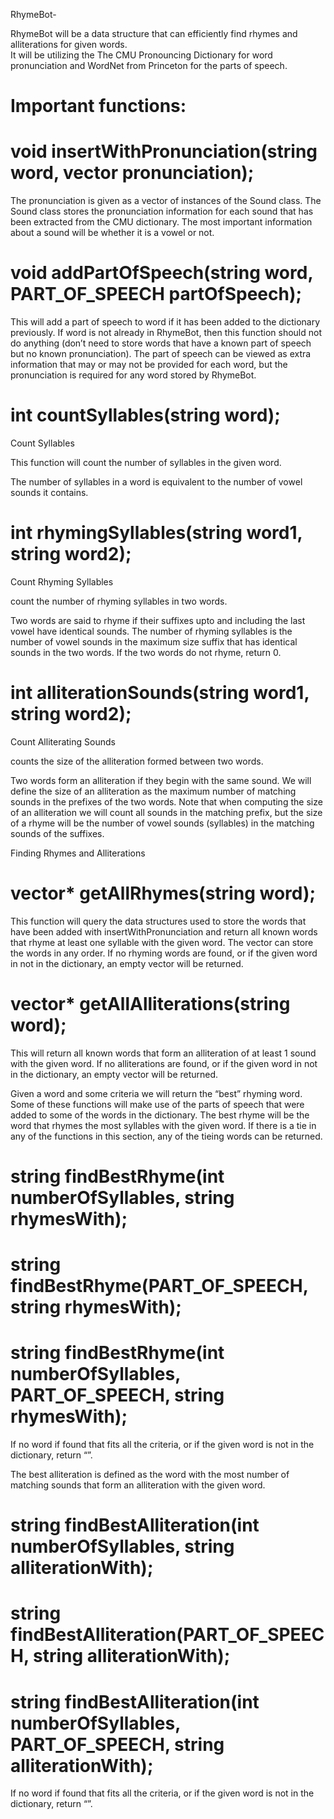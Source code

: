 RhymeBot-

RhymeBot will be a data structure that can efficiently find rhymes and alliterations for given words.  
It will be utilizing the The CMU Pronouncing Dictionary for word pronunciation and WordNet from Princeton for the parts of speech. 

# Important functions:


# void insertWithPronunciation(string word, vector<Sound> pronunciation);

The pronunciation is given as a vector of instances of the Sound class. The Sound class stores the pronunciation information for each sound that has been extracted from the CMU dictionary.  The most important information about a sound will be whether it is a vowel or not.


# void addPartOfSpeech(string word, PART_OF_SPEECH partOfSpeech);

This will add a part of speech to word if it has been added to the dictionary previously. If word is not already in RhymeBot, then this function should not do anything (don’t need to store words that have a known part of speech but no known pronunciation). The part of speech can be viewed as extra information that may or may not be provided for each word, but the pronunciation is required for any word stored by RhymeBot.



# int countSyllables(string word);

 Count Syllables 

 This function will count the number of syllables in the given word.

The number of syllables in a word is equivalent to the number of vowel sounds it contains. 




# int rhymingSyllables(string word1, string word2);

Count Rhyming Syllables 

count the number of rhyming syllables in two words.

Two words are said to rhyme if their suffixes upto and including the last vowel have identical sounds. The number of rhyming syllables is the number of vowel sounds in the maximum size suffix that has identical sounds in the two words. If the two words do not rhyme, return 0.




# int alliterationSounds(string word1, string word2);

Count Alliterating Sounds 

counts the size of the alliteration formed between two words.

Two words form an alliteration if they begin with the same sound. We will define the size of an alliteration as the maximum number of matching sounds in the prefixes of the two words. Note that when computing the size of an alliteration we will count all sounds in the matching prefix, but the size of a rhyme will be the number of vowel sounds (syllables) in the matching sounds of the suffixes.

Finding Rhymes and Alliterations 


# vector<string>* getAllRhymes(string word);

This function will query the data structures used to store the words that have been added with insertWithPronunciation and return all known words that rhyme at least one syllable with the given word. The vector can store the words in any order. If no rhyming words are found, or if the given word in not in the dictionary, an empty vector will be returned.





# vector<string>* getAllAlliterations(string word);

This will return all known words that form an alliteration of at least 1 sound with the given word. If no alliterations are found, or if the given word in not in the dictionary, an empty vector will be returned.



 Given a word and some criteria we will return the “best” rhyming word. Some of these functions will make use of the parts of speech that were added to some of the words in the dictionary. The best rhyme will be the word that rhymes the most syllables with the given word. If there is a tie in any of the functions in this section, any of the tieing words can be returned.

# string findBestRhyme(int numberOfSyllables, string rhymesWith);
# string findBestRhyme(PART_OF_SPEECH, string rhymesWith);
# string findBestRhyme(int numberOfSyllables, PART_OF_SPEECH, string rhymesWith);

If no word if found that fits all the criteria, or if the given word is not in the dictionary, return “”.


 The best alliteration is defined as the word with the most number of matching sounds that form an alliteration with the given word.

# string findBestAlliteration(int numberOfSyllables, string alliterationWith);
# string findBestAlliteration(PART_OF_SPEECH, string alliterationWith);
# string findBestAlliteration(int numberOfSyllables, PART_OF_SPEECH, string alliterationWith);

If no word if found that fits all the criteria, or if the given word is not in the dictionary, return “”.




